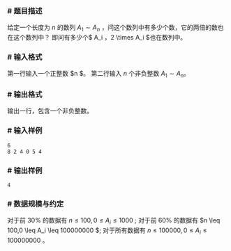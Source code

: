 ### # 题目描述
给定一个长度为 $n$ 的数列 $A_1 \sim A_n$ ，问这个数列中有多少个数，它的两倍的数也在这个数列中？
即问有多少个$ A_i ，2 \times A_i $也在数列中。


### # 输入格式
第一行输入一个正整数 $n $。
第二行输入 $n$ 个非负整数 $A_1 \sim A_n$。

### # 输出格式
输出一行，包含一个非负整数。

### # 输入样例
```
6
8 2 4 0 5 4
```
### # 输出样例
```
4
```

### # 数据规模与约定
对于前 $30\%$ 的数据有 $n \leq 100,0 \leq A_i \leq 1000$ ;
对于前 $60\%$ 的数据有 $n \leq 100,0 \leq A_i \leq 100000000 $;
对于所有数据有 $n \leq 100000,0 \leq A_i \leq 100000000$ 。